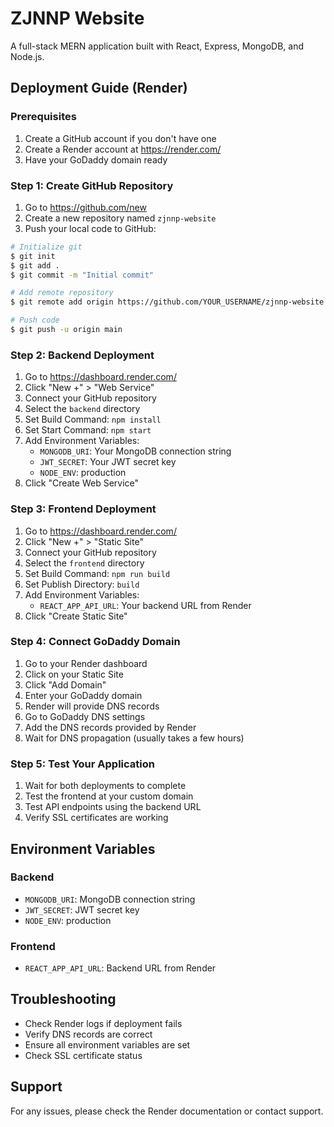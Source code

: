 # ZJNNP Website

A full-stack MERN application built with React, Express, MongoDB, and Node.js.

## Deployment Guide (Render)

### Prerequisites
1. Create a GitHub account if you don't have one
2. Create a Render account at https://render.com/
3. Have your GoDaddy domain ready

### Step 1: Create GitHub Repository
1. Go to https://github.com/new
2. Create a new repository named `zjnnp-website`
3. Push your local code to GitHub:
```bash
# Initialize git
$ git init
$ git add .
$ git commit -m "Initial commit"

# Add remote repository
$ git remote add origin https://github.com/YOUR_USERNAME/zjnnp-website.git

# Push code
$ git push -u origin main
```

### Step 2: Backend Deployment
1. Go to https://dashboard.render.com/
2. Click "New +" > "Web Service"
3. Connect your GitHub repository
4. Select the `backend` directory
5. Set Build Command: `npm install`
6. Set Start Command: `npm start`
7. Add Environment Variables:
   - `MONGODB_URI`: Your MongoDB connection string
   - `JWT_SECRET`: Your JWT secret key
   - `NODE_ENV`: production
8. Click "Create Web Service"

### Step 3: Frontend Deployment
1. Go to https://dashboard.render.com/
2. Click "New +" > "Static Site"
3. Connect your GitHub repository
4. Select the `frontend` directory
5. Set Build Command: `npm run build`
6. Set Publish Directory: `build`
7. Add Environment Variables:
   - `REACT_APP_API_URL`: Your backend URL from Render
8. Click "Create Static Site"

### Step 4: Connect GoDaddy Domain
1. Go to your Render dashboard
2. Click on your Static Site
3. Click "Add Domain"
4. Enter your GoDaddy domain
5. Render will provide DNS records
6. Go to GoDaddy DNS settings
7. Add the DNS records provided by Render
8. Wait for DNS propagation (usually takes a few hours)

### Step 5: Test Your Application
1. Wait for both deployments to complete
2. Test the frontend at your custom domain
3. Test API endpoints using the backend URL
4. Verify SSL certificates are working

## Environment Variables

### Backend
- `MONGODB_URI`: MongoDB connection string
- `JWT_SECRET`: JWT secret key
- `NODE_ENV`: production

### Frontend
- `REACT_APP_API_URL`: Backend URL from Render

## Troubleshooting
- Check Render logs if deployment fails
- Verify DNS records are correct
- Ensure all environment variables are set
- Check SSL certificate status

## Support
For any issues, please check the Render documentation or contact support.
